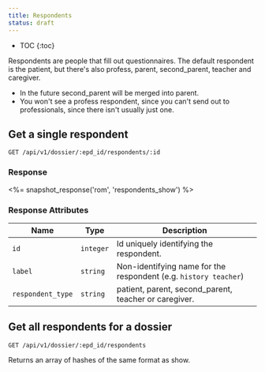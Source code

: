 ```yaml
---
title: Respondents
status: draft
---
```


* TOC
{:toc}

Respondents are people that fill out questionnaires. The default respondent is the patient, but there's also profess, parent, second_parent, teacher and caregiver.

- In the future second_parent will be merged into parent.
- You won't see a profess respondent, since you can't send out to professionals, since there isn't usually just one.


## Get a single respondent

    GET /api/v1/dossier/:epd_id/respondents/:id

### Response

<%= snapshot_response('rom', 'respondents_show') %>

### Response Attributes

Name                  | Type      | Description
----------------------|-----------|--------------
`id`                  | `integer` | Id uniquely identifying the respondent.
`label`               | `string`  | Non-identifying name for the respondent (e.g. `history teacher`)
`respondent_type`     | `string`  | patient, parent, second_parent, teacher or caregiver.


## Get all respondents for a dossier

    GET /api/v1/dossier/:epd_id/respondents

Returns an array of hashes of the same format as show.
